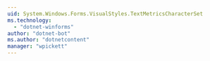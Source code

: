 ```yaml
---
uid: System.Windows.Forms.VisualStyles.TextMetricsCharacterSet
ms.technology: 
  - "dotnet-winforms"
author: "dotnet-bot"
ms.author: "dotnetcontent"
manager: "wpickett"
---
```

